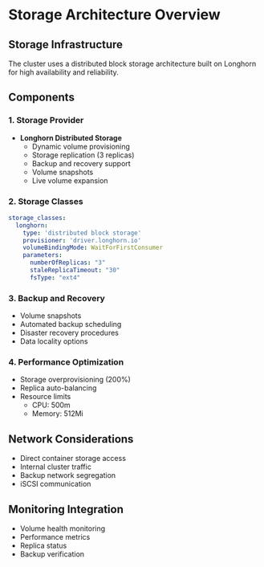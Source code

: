 # Storage Architecture Overview

## Storage Infrastructure

The cluster uses a distributed block storage architecture built on Longhorn for high availability and reliability.

## Components

### 1. Storage Provider

- **Longhorn Distributed Storage**
  - Dynamic volume provisioning
  - Storage replication (3 replicas)
  - Backup and recovery support
  - Volume snapshots
  - Live volume expansion

### 2. Storage Classes

```yaml
storage_classes:
  longhorn:
    type: 'distributed block storage'
    provisioner: 'driver.longhorn.io'
    volumeBindingMode: WaitForFirstConsumer
    parameters:
      numberOfReplicas: "3"
      staleReplicaTimeout: "30"
      fsType: "ext4"
```

### 3. Backup and Recovery

- Volume snapshots
- Automated backup scheduling
- Disaster recovery procedures
- Data locality options

### 4. Performance Optimization

- Storage overprovisioning (200%)
- Replica auto-balancing
- Resource limits
  - CPU: 500m
  - Memory: 512Mi

## Network Considerations

- Direct container storage access
- Internal cluster traffic
- Backup network segregation
- iSCSI communication

## Monitoring Integration

- Volume health monitoring
- Performance metrics
- Replica status
- Backup verification
